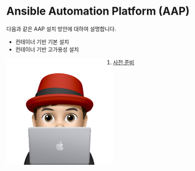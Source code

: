 # Ansible Automation Platform (AAP)

다음과 같은 AAP 설치 방안에 대하여 설명합니다.
* 컨테이너 기반 기본 설치
* 컨테이너 기반 고가용성 설치

<img align="left" src="/images/이승일--II_컴퓨터.png" width="280px" height="280px" title="100px" alt="안녕"></img>

1. [사전 준비](documents/pre-requisite-ops.md)<br>

